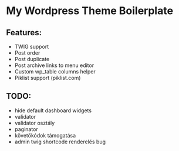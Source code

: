 # My Wordpress Theme Boilerplate

## Features:
* TWIG support
* Post order
* Post duplicate
* Post archive links to menu editor
* Custom wp_table columns helper
* Piklist support (piklist.com)

## TODO:
* hide default dashboard widgets
* validator
* validator osztály
* paginator
* követőkódok támogatása
* admin twig shortcode renderelés bug
